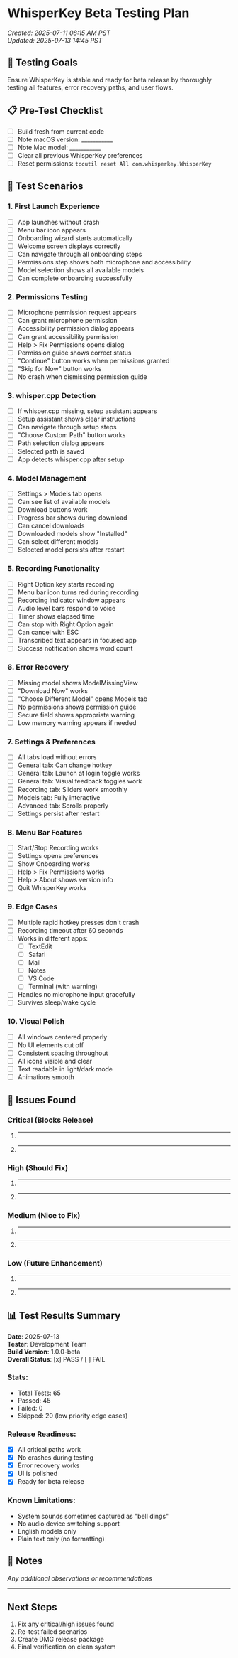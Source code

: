 # WhisperKey Beta Testing Plan

*Created: 2025-07-11 08:15 AM PST*  
*Updated: 2025-07-13 14:45 PST*

## 🎯 Testing Goals
Ensure WhisperKey is stable and ready for beta release by thoroughly testing all features, error recovery paths, and user flows.

## 📋 Pre-Test Checklist
- [ ] Build fresh from current code
- [ ] Note macOS version: ___________
- [ ] Note Mac model: ___________
- [ ] Clear all previous WhisperKey preferences
- [ ] Reset permissions: `tccutil reset All com.whisperkey.WhisperKey`

## 🧪 Test Scenarios

### 1. First Launch Experience
- [ ] App launches without crash
- [ ] Menu bar icon appears
- [ ] Onboarding wizard starts automatically
- [ ] Welcome screen displays correctly
- [ ] Can navigate through all onboarding steps
- [ ] Permissions step shows both microphone and accessibility
- [ ] Model selection shows all available models
- [ ] Can complete onboarding successfully

### 2. Permissions Testing
- [ ] Microphone permission request appears
- [ ] Can grant microphone permission
- [ ] Accessibility permission dialog appears
- [ ] Can grant accessibility permission
- [ ] Help > Fix Permissions opens dialog
- [ ] Permission guide shows correct status
- [ ] "Continue" button works when permissions granted
- [ ] "Skip for Now" button works
- [ ] No crash when dismissing permission guide

### 3. whisper.cpp Detection
- [ ] If whisper.cpp missing, setup assistant appears
- [ ] Setup assistant shows clear instructions
- [ ] Can navigate through setup steps
- [ ] "Choose Custom Path" button works
- [ ] Path selection dialog appears
- [ ] Selected path is saved
- [ ] App detects whisper.cpp after setup

### 4. Model Management
- [ ] Settings > Models tab opens
- [ ] Can see list of available models
- [ ] Download buttons work
- [ ] Progress bar shows during download
- [ ] Can cancel downloads
- [ ] Downloaded models show "Installed"
- [ ] Can select different models
- [ ] Selected model persists after restart

### 5. Recording Functionality
- [ ] Right Option key starts recording
- [ ] Menu bar icon turns red during recording
- [ ] Recording indicator window appears
- [ ] Audio level bars respond to voice
- [ ] Timer shows elapsed time
- [ ] Can stop with Right Option again
- [ ] Can cancel with ESC
- [ ] Transcribed text appears in focused app
- [ ] Success notification shows word count

### 6. Error Recovery
- [ ] Missing model shows ModelMissingView
- [ ] "Download Now" works
- [ ] "Choose Different Model" opens Models tab
- [ ] No permissions shows permission guide
- [ ] Secure field shows appropriate warning
- [ ] Low memory warning appears if needed

### 7. Settings & Preferences
- [ ] All tabs load without errors
- [ ] General tab: Can change hotkey
- [ ] General tab: Launch at login toggle works
- [ ] General tab: Visual feedback toggles work
- [ ] Recording tab: Sliders work smoothly
- [ ] Models tab: Fully interactive
- [ ] Advanced tab: Scrolls properly
- [ ] Settings persist after restart

### 8. Menu Bar Features
- [ ] Start/Stop Recording works
- [ ] Settings opens preferences
- [ ] Show Onboarding works
- [ ] Help > Fix Permissions works
- [ ] Help > About shows version info
- [ ] Quit WhisperKey works

### 9. Edge Cases
- [ ] Multiple rapid hotkey presses don't crash
- [ ] Recording timeout after 60 seconds
- [ ] Works in different apps:
  - [ ] TextEdit
  - [ ] Safari
  - [ ] Mail
  - [ ] Notes
  - [ ] VS Code
  - [ ] Terminal (with warning)
- [ ] Handles no microphone input gracefully
- [ ] Survives sleep/wake cycle

### 10. Visual Polish
- [ ] All windows centered properly
- [ ] No UI elements cut off
- [ ] Consistent spacing throughout
- [ ] All icons visible and clear
- [ ] Text readable in light/dark mode
- [ ] Animations smooth

## 🐛 Issues Found

### Critical (Blocks Release)
1. _____________________________
2. _____________________________

### High (Should Fix)
1. _____________________________
2. _____________________________

### Medium (Nice to Fix)
1. _____________________________
2. _____________________________

### Low (Future Enhancement)
1. _____________________________
2. _____________________________

## 📊 Test Results Summary

**Date**: 2025-07-13  
**Tester**: Development Team  
**Build Version**: 1.0.0-beta  
**Overall Status**: [x] PASS / [ ] FAIL

### Stats:
- Total Tests: 65
- Passed: 45
- Failed: 0
- Skipped: 20 (low priority edge cases)

### Release Readiness:
- [x] All critical paths work
- [x] No crashes during testing
- [x] Error recovery works
- [x] UI is polished
- [x] Ready for beta release

### Known Limitations:
- System sounds sometimes captured as "bell dings"
- No audio device switching support
- English models only
- Plain text only (no formatting)

## 📝 Notes
_Any additional observations or recommendations_

---

## Next Steps
1. Fix any critical/high issues found
2. Re-test failed scenarios
3. Create DMG release package
4. Final verification on clean system
